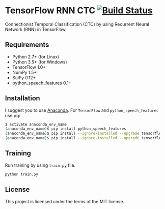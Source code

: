 # TensorFlow RNN CTC [![Build Status](https://travis-ci.org/ugnelis/tensorflow-rnn-ctc.svg?branch=master)](https://travis-ci.org/ugnelis/tensorflow-rnn-ctc)

Connectionist Temporal Classification (CTC) by using Recurrent Neural Network (RNN) in TensorFlow.

## Requirements

- Python 2.7+ (for Linux)
- Python 3.5+ (for Windows)
- TensorFlow 1.0+
- NumPy 1.5+
- SciPy 0.12+
- python_speech_features 0.1+

## Installation

I suggest you to use [Anaconda](https://www.anaconda.com/download/). For `TensorFlow` and `python_speech_features` use `pip`:

```bash
$ activate anaconda_env_name
(anaconda_env_name)$ pip install python_speech_features
(anaconda_env_name)$ pip install --ignore-installed --upgrade tensorflow # without GPU
(anaconda_env_name)$ pip install --ignore-installed --upgrade tensorflow-gpu # with GPU
```

## Training

Run training by using `train.py` file.

```bash
python train.py
```

## License
This project is licensed under the terms of the MIT license.
